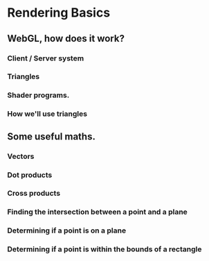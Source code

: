 # Rendering Basics

## WebGL, how does it work?

### Client / Server system

### Triangles

### Shader programs.

### How we'll use triangles

## Some useful maths.

### Vectors

### Dot products

### Cross products

### Finding the intersection between a point and a plane

### Determining if a point is on a plane

### Determining if a point is within the bounds of a rectangle
